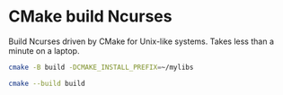 # CMake build Ncurses

Build Ncurses driven by CMake for Unix-like systems.
Takes less than a minute on a laptop.

```sh
cmake -B build -DCMAKE_INSTALL_PREFIX=~/mylibs

cmake --build build
```
